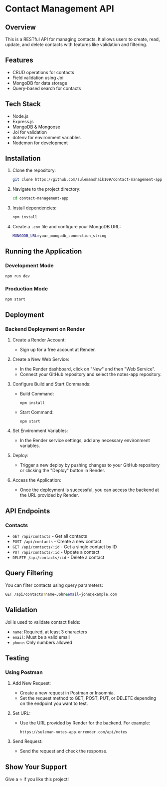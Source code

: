 # Contact Management API

## Overview
This is a RESTful API for managing contacts. It allows users to create, read, update, and delete contacts with features like validation and filtering.

## Features
- CRUD operations for contacts
- Field validation using Joi
- MongoDB for data storage
- Query-based search for contacts

## Tech Stack
- Node.js
- Express.js
- MongoDB & Mongoose
- Joi for validation
- dotenv for environment variables
- Nodemon for development

## Installation

1. Clone the repository:
   ```sh
   git clone https://github.com/sulemanshaik109/contact-management-app.git
   ```

2. Navigate to the project directory:
   ```sh
   cd contact-management-app
   ```

3. Install dependencies:
   ```sh
   npm install
   ```

4. Create a `.env` file and configure your MongoDB URL:
   ```sh
   MONGODB_URL=your_mongodb_connection_string
   ```

## Running the Application

### Development Mode
```sh
npm run dev
```

### Production Mode
```sh
npm start
```

## Deployment

### Backend Deployment on Render

1. Create a Render Account:
    - Sign up for a free account at Render.

2. Create a New Web Service:
    - In the Render dashboard, click on "New" and then "Web Service".
    - Connect your GitHub repository and select the notes-app repository.

3. Configure Build and Start Commands:
    - Build Command:

        ```
        npm install
        ```

    - Start Command:

        ```
        npm start
        ```

4. Set Environment Variables:

    - In the Render service settings, add any necessary environment variables.

5. Deploy:

    - Trigger a new deploy by pushing changes to your GitHub repository or clicking the "Deploy" button in Render.

6. Access the Application:

    - Once the deployment is successful, you can access the backend at the URL provided by Render.

## API Endpoints

### Contacts
- `GET /api/contacts` - Get all contacts
- `POST /api/contacts` - Create a new contact
- `GET /api/contacts/:id` - Get a single contact by ID
- `PUT /api/contacts/:id` - Update a contact
- `DELETE /api/contacts/:id` - Delete a contact

## Query Filtering
You can filter contacts using query parameters:
```sh
GET /api/contacts?name=John&email=john@example.com
```

## Validation
Joi is used to validate contact fields:
- `name`: Required, at least 3 characters
- `email`: Must be a valid email
- `phone`: Only numbers allowed

## Testing

### Using Postman

1. Add New Request:

    - Create a new request in Postman or Insomnia.
    - Set the request method to GET, POST, PUT, or DELETE depending on the endpoint you want to test.

2. Set URL:

    - Use the URL provided by Render for the backend. For example:

        ```
        https://suleman-notes-app.onrender.com/api/notes
        ```

3. Send Request:

    - Send the request and check the response.

## Show Your Support

Give a ⭐️ if you like this project!

